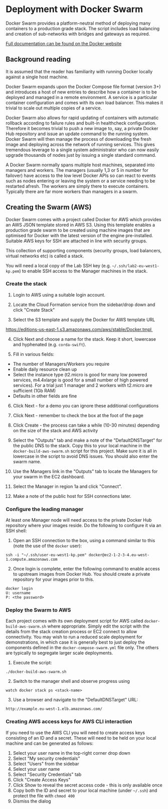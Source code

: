 # Deployment with Docker Swarm

Docker Swarm provides a platform-neutral method of deploying many containers to a production grade stack. The 
script includes load balancing and creation of sub-networks with bridges and gateways as required.

[Full documentation can be found on the Docker website](https://docs.docker.com/engine/swarm/)

## Background reading

It is assumed that the reader has familiarity with running Docker locally against a single host machine.

Docker Swarm expands upon the Docker Compose file format (version 3+) and introduces a host of new entries to 
describe how a container is to be deployed and managed in a remote environment. A service is a particular container 
configuration and comes with its own load balancer. This makes it trivial to scale out multiple copies of a service.

Docker Swarm also allows for rapid updating of containers with automatic rollback according to failure rules and 
built-in healthcheck configuration. Therefore it becomes trivial to push a new image to, say, a private Docker 
Hub repository and issue an update command to the running system. Docker Swarm will then manage the process of 
downloading the fresh image and deploying across the network of running services. This gives tremendous leverage to a
 single system administrator who can now easily upgrade thousands of nodes just by issuing a single standard command.
 
A Docker Swarm normally spans multiple host machines, separated into managers and workers. The managers (usually 1,3 
or 5 in number for failover) have access to the low level Docker APIs so can react to events such as nodes entering 
or leaving the system or a service needing to be restarted afresh. The workers are simply there to execute containers. 
Typically there are far more workers than managers in a swarm.
 
## Creating the Swarm (AWS)

Docker Swarm comes with a project called Docker for AWS which provides an AWS JSON template stored in AWS S3. Using 
this template enables a production grade swarm to be created using machine images that are optimised for Docker with
 the latest version of the engine pre-installed. Suitable AWS keys for SSH are attached in line with security groups.
 
This collection of supporting components (security groups, load balancers, virtual networks etc) is called a stack.
 
You will need a local copy of the Lab SSH key (e.g. `~/.ssh/lab2-eu-west1-kp.pem`) to enable SSH access to the 
Manager machines in the stack.
 
### Create the stack

1. Login to AWS using a suitable login account. 

2. Locate the Cloud Formation service from the sidebar/drop down and click "Create Stack"

3. Select the S3 template and supply the Docker for AWS template URL

https://editions-us-east-1.s3.amazonaws.com/aws/stable/Docker.tmpl 

4. Click Next and choose a name for the stack. Keep it short, lowercase and hyphenated (e.g. `corda-swift`).

5. Fill in various fields:

* The number of Managers/Workers you require 
* Enable daily resource clean up
* Select the instance type (t2.micro is good for many low powered services, m4.4xlarge is good for a small number of 
high powered services). For a trial just 1 manager and 2 workers with t2.micro are sufficient (1Gb RAM)
* Defaults in other fields are fine

6. Click Next - for a demo you can ignore these additional configurations
 
7. Click Next - remember to check the box at the foot of the page

8. Click Create - the process can take a while (10-30 minutes) depending on the size of the stack and AWS activity

9. Select the "Outputs" tab and make a note of the "DefaultDNSTarget" for the public DNS to the stack. Copy this to 
your local machine in the `docker-build-aws-swarm.sh` script for this project. Make sure it is all in lowercase in 
the script to avoid DNS issues. You should also enter the swarm name.

10. Use the Managers link in the "Outputs" tab to locate the Managers for your swarm in the EC2 dashboard.

11. Select the Manager in region 1a and click "Connect".

12. Make a note of the public host for SSH connections later.

### Configure the leading manager 

At least one Manager node will need access to the private Docker Hub repository where your images reside. Do the 
following to configure it via an SSH shell:

1. Open an SSH connection to the box, using a command similar to this (note the use of the `docker` user):

```
ssh -i "~/.ssh/user-eu-west1-kp.pem" docker@ec2-1-2-3-4.eu-west-1.compute.amazonaws.com
```

2. Once login is complete, enter the following command to enable access to upstream images from Docker Hub. You 
should create a private repository for your images prior to this.

```
docker login
U: username
P: <the password>
```

### Deploy the Swarm to AWS

Each project comes with its own deployment script for AWS called `docker-build-aws-swarm.sh` where appropriate. 
Simply edit the script with the details from the stack creation process or EC2 connect to allow connectivity. You may
 wish to run a reduced scale deployment for demonstrations, in which case it is generally best to just deploy the 
 components defined in the `docker-compose-swarm.yml` file only. The others are typically to segregate larger scale 
 deployments.

1. Execute the script:

```
./docker-build-aws-swarm.sh
```

2. Switch to the manager shell and observe progress using

```
watch docker stack ps <stack-name>
```

3. Use a browser and navigate to the "DefaultDNSTarget" URL:

```
http://example.eu-west-1.elb.amazonaws.com/
```

### Creating AWS access keys for AWS CLI interaction

If you need to use the AWS CLI you will need to create access keys consisting of an ID and a secret. These will need 
to be held on your local machine and can be generated as follows: 

1. Select your user name in the top-right corner drop down
2. Select "My security credentials"
3. Select "Users" from the sidebar
4. Select your user name
5. Select "Security Credentials" tab
6. Click "Create Access Keys"
7. Click Show to reveal the secret access code - this is only available once
8. Copy both the ID and secret to your local machine (under `~/.ssh`) and protect the file with `chmod 400`
9. Dismiss the dialog

